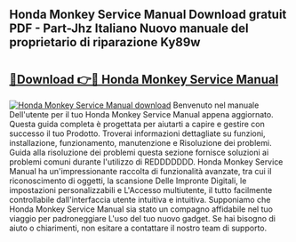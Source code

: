## Honda Monkey Service Manual Download gratuit PDF - Part-Jhz Italiano Nuovo manuale del proprietario di riparazione Ky89w

# <h2><a href="http://dffyho.blite.top/?on=Honda+Monkey+Service+Manual">🔗Download 👉🔴 Honda Monkey Service Manual</a></h2>

[![Honda Monkey Service Manual download](https://i.imgur.com/lujVjoI.png)](http://dffyho.blite.top/?on=Honda+Monkey+Service+Manual)
Benvenuto nel manuale Dell'utente per il tuo Honda Monkey Service Manual appena aggiornato. Questa guida completa è progettata per aiutarti a capire e gestire con successo il tuo Prodotto. Troverai informazioni dettagliate su funzioni, installazione, funzionamento, manutenzione e Risoluzione dei problemi. Guida alla risoluzione dei problemi questa sezione fornisce soluzioni ai problemi comuni durante l'utilizzo di REDDDDDDD. Honda Monkey Service Manual ha un'impressionante raccolta di funzionalità avanzate, tra cui il riconoscimento di oggetti, la scansione Delle Impronte Digitali, le impostazioni personalizzabili e L'Accesso multiutente, il tutto facilmente controllabile dall'interfaccia utente intuitiva e intuitiva. Supponiamo che Honda Monkey Service Manual sia stato un compagno affidabile nel tuo viaggio per padroneggiare L'uso del tuo nuovo gadget. Se hai bisogno di aiuto o chiarimenti, non esitare a contattare il nostro team di supporto.
